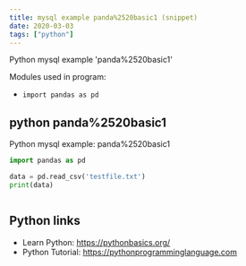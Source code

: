 ```yaml
---
title: mysql example panda%2520basic1 (snippet)
date: 2020-03-03
tags: ["python"]
---
```

Python mysql example 'panda%2520basic1'


Modules used in program: 
* `import pandas as pd`

## python panda%2520basic1

Python mysql example: panda%2520basic1

```python
import pandas as pd

data = pd.read_csv('testfile.txt')
print(data)



```

## Python links

- Learn Python: https://pythonbasics.org/
- Python Tutorial: https://pythonprogramminglanguage.com
